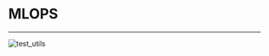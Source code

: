 # MLOPS
---------


![test_utils](https://user-images.githubusercontent.com/89181401/136435022-138d56fc-f066-4437-bdb5-6e7348c4abb1.jpg)
